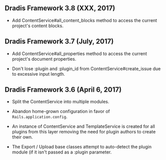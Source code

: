 ## Dradis Framework 3.8 (XXX, 2017) ##

*   Add ContentService#all_content_blocks method to access the current project's
    content blocks.

## Dradis Framework 3.7 (July, 2017) ##

*   Add ContentService#all_properties method to access the current project's
    document properties.

*   Don't lose :plugin and :plugin_id from ContentService#create_issue due to
    excessive input length.

## Dradis Framework 3.6 (April 6, 2017) ##

*   Split the ContentService into multiple modules.

*   Abandon home-grown configuration in favor of `Rails.application.config`.

*   An instance of ContentService and TemplateService is created for all
    plugins from this layer removing the need for plugin authors to create
    their own.

*   The Export / Upload base classes attempt to auto-detect the plugin module
    (if it isn't passed as a :plugin parameter.
